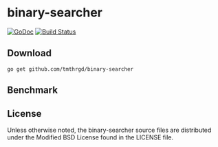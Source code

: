 # binary-searcher

[![GoDoc](https://godoc.org/github.com/tmthrgd/binary-searcher?status.svg)](https://godoc.org/github.com/tmthrgd/binary-searcher)
[![Build Status](https://travis-ci.org/tmthrgd/binary-searcher.svg?branch=master)](https://travis-ci.org/tmthrgd/binary-searcher)

## Download

```
go get github.com/tmthrgd/binary-searcher
```

## Benchmark



## License

Unless otherwise noted, the binary-searcher source files are distributed under the Modified BSD License
found in the LICENSE file.
